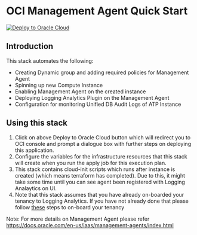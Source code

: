 <!--
# Copyright (c) 2022, Oracle and/or its affiliates.
# Licensed under the Universal Permissive License v 1.0 as shown at https://oss.oracle.com/licenses/upl.
-->

# **OCI Management Agent Quick Start**

[![Deploy to Oracle Cloud](https://oci-resourcemanager-plugin.plugins.oci.oraclecloud.com/latest/deploy-to-oracle-cloud.svg)](https://cloud.oracle.com/resourcemanager/stacks/create?zipUrl=https://github.com/oracle-quickstart/oci-management-agent/archive/refs/tags/v1.0.2.zip)


## Introduction

This stack automates the following:

* Creating Dynamic group and adding required policies for Management Agent
* Spinning up new Compute Instance 
* Enabling Management Agent on the created instance
* Deploying Logging Analytics Plugin on the Management Agent
* Configuration for monitoring Unified DB Audit Logs of ATP Instance

## Using this stack

1. Click on above Deploy to Oracle Cloud button which will redirect you to OCI console and prompt a dialogue box with further steps on deploying this application.
2. Configure the variables for the infrastructure resources that this stack will create when you run the apply job for this execution plan.
3. This stack contains cloud-init scripts which runs after instance is created (which means terraform has completed). Due to this, it might take some time until you can see agent been registered with Logging Analaytics on UI. 
4. Note that this stack assumes that you have already on-boarded your tenancy to Logging Analytics. If you have not already done that please follow [these](https://docs.oracle.com/en-us/iaas/logging-analytics/doc/configure-your-service.html) steps to on-board your tenancy

Note: For more details on Management Agent please refer
https://docs.oracle.com/en-us/iaas/management-agents/index.html
